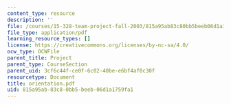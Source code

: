 ```yaml
---
content_type: resource
description: ''
file: /courses/15-328-team-project-fall-2003/815a95ab83c80bb5beeb06d1a1759fa1_orientation.pdf
file_type: application/pdf
learning_resource_types: []
license: https://creativecommons.org/licenses/by-nc-sa/4.0/
ocw_type: OCWFile
parent_title: Project
parent_type: CourseSection
parent_uid: 3cf6c44f-ce0f-6c02-40be-e6bf4af0c30f
resourcetype: Document
title: orientation.pdf
uid: 815a95ab-83c8-0bb5-beeb-06d1a1759fa1
---
```

